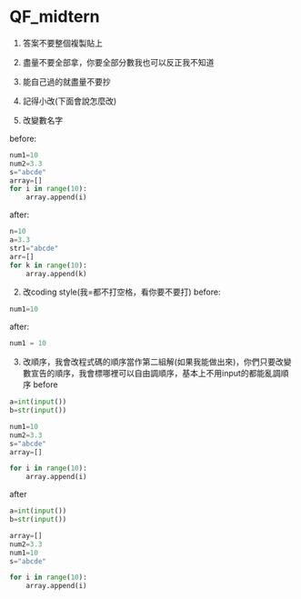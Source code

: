 # QF_midtern

1. 答案不要整個複製貼上
2. 盡量不要全部拿，你要全部分數我也可以反正我不知道
3. 能自己過的就盡量不要抄
4. 記得小改(下面會說怎麼改)

1. 改變數名字

 
before:
```py
num1=10
num2=3.3
s="abcde"
array=[]
for i in range(10):
    array.append(i)
```

after:
```py
n=10
a=3.3
str1="abcde"
arr=[]
for k in range(10):
    array.append(k)
```

2. 改coding style(我=都不打空格，看你要不要打)
before:
```py
num1=10
```

after:
```py
num1 = 10
```

3. 改順序，我會改程式碼的順序當作第二組解(如果我能做出來)，你們只要改變數宣告的順序，我會標哪裡可以自由調順序，基本上不用input的都能亂調順序
before
```py
a=int(input())
b=str(input())

num1=10
num2=3.3
s="abcde"
array=[]

for i in range(10):
    array.append(i)
```

after
```py
a=int(input())
b=str(input())

array=[]
num2=3.3
num1=10
s="abcde"

for i in range(10):
    array.append(i)
```


